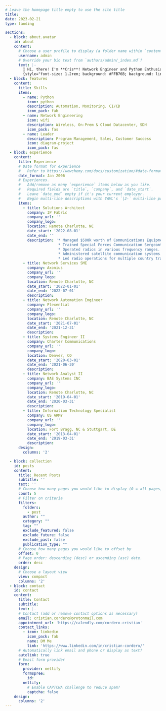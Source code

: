 ```yaml
---
# Leave the homepage title empty to use the site title
title:
date: 2023-02-21
type: landing

sections:
  - block: about.avatar
    id: about
    content:
      # Choose a user profile to display (a folder name within `content/authors/`)
      username: admin
      # Override your bio text from `authors/admin/_index.md`?
      text: |-
        👋 Hi, there! I'm **Cris**! Network Engineer and Python Enthusiast.
        {style="font-size: 1.2rem; background: #FFB76B; background: linear-gradient(to right, #FFB76B 0%, #FFA73D 30%, #FF7C00 60%, #FF7F04 100%); -webkit-background-clip: text; -webkit-text-fill-color: transparent;"}
  - block: features
    content:
      title: Skills
      items:
        - name: Python
          icon: python
          description: Automation, Monitoring, CI/CD
          icon_pack: fab
        - name: Network Engineering
          icon: wifi
          description: Wireless, On-Prem & Cloud Datacenter, SDN
          icon_pack: fas
        - name: Leader
          description: Program Management, Sales, Customer Success
          icon: diagram-project
          icon_pack: fas
  - block: experience
    content:
      title: Experience
      # Date format for experience
      #   Refer to https://wowchemy.com/docs/customization/#date-format
      date_format: Jan 2006
      # Experiences.
      #   Add/remove as many `experience` items below as you like.
      #   Required fields are `title`, `company`, and `date_start`.
      #   Leave `date_end` empty if it's your current employer.
      #   Begin multi-line descriptions with YAML's `|2-` multi-line prefix.
      items:
        - title: Solutions Architect 
          company: IP Fabric
          company_url: ''
          company_logo: 
          location: Remote Charlotte, NC
          date_start: '2022-08-01'
          date_end: ''
          description: '* Managed $500k worth of Communications Equipment.
                        * Trained Special Forces Communication Sergeants.
                        * Operated radios in various frequency ranges.
                        * Administered satellite communication systems.
                        * Led radio operations for multiple country training events.'
        - title: Network Services SME
          company: Axonius
          company_url: ''
          company_logo: 
          location: Remote Charlotte, NC
          date_start: '2022-01-01'
          date_end: '2022-07-01'
          description:
        - title: Network Automation Engineer
          company: Flexential
          company_url: ''
          company_logo:
          location: Remote Charlotte, NC
          date_start: '2021-07-01'
          date_end: '2021-12-31'
          description:
        - title: Systems Engineer II
          company: Charter Communications
          company_url: ''
          company_logo:
          location: Denver, CO
          date_start: '2020-03-01'
          date_end: '2021-06-30'
          description:
        - title: Network Analyst II
          company: BAE Systems INC
          company_url: ''
          company_logo:
          location: Remote Charlotte, NC
          date_start: '2019-04-01'
          date_end: '2020-03-31'
          description:
        - title: Information Technology Specialist 
          company: US ARMY
          company_url: ''
          company_logo:
          location: Fort Bragg, NC & Stuttgart, DE
          date_start: '2013-04-01'
          date_end: '2019-03-31'
          description:
      design:
        columns: '2'

  - block: collection
    id: posts
    content:
      title: Recent Posts
      subtitle: ''
      text: ''
      # Choose how many pages you would like to display (0 = all pages)
      count: 5
      # Filter on criteria
      filters:
        folders:
          - post
        author: ""
        category: ""
        tag: ""
        exclude_featured: false
        exclude_future: false
        exclude_past: false
        publication_type: ""
      # Choose how many pages you would like to offset by
      offset: 0
      # Page order: descending (desc) or ascending (asc) date.
      order: desc
    design:
      # Choose a layout view
      view: compact
      columns: '2'
  - block: contact
    id: contact
    content:
      title: Contact
      subtitle:
      text: |-
      # Contact (add or remove contact options as necessary)
      email: cristian.cordero@protonmail.com
      appointment_url: 'https://calendly.com/cordero-cristian'
      contact_links:
        - icon: linkedin
          icon_pack: fab
          name: DM Me
          link: 'https://www.linkedin.com/in/cristian-cordero/'
      # Automatically link email and phone or display as text?
      autolink: true
      # Email form provider
      form:
        provider: netlify
        formspree:
          id:
        netlify:
          # Enable CAPTCHA challenge to reduce spam?
          captcha: false
    design:
      columns: '2'
---
```

